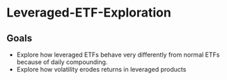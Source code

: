 # Leveraged-ETF-Exploration
## Goals
- Explore how leveraged ETFs behave very differently from normal ETFs because of daily compounding.
- Explore how volatility erodes returns in leveraged products
